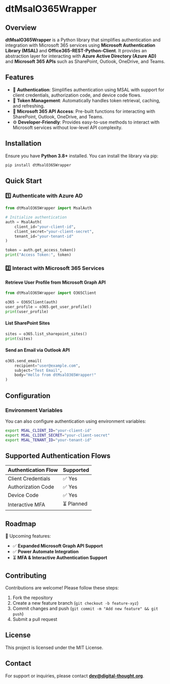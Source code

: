 # dtMsalO365Wrapper

## Overview
**dtMsalO365Wrapper** is a Python library that simplifies authentication and integration with Microsoft 365 services using **Microsoft Authentication Library (MSAL)** and **Office365-REST-Python-Client**. It provides an abstraction layer for interacting with **Azure Active Directory (Azure AD)** and **Microsoft 365 APIs** such as SharePoint, Outlook, OneDrive, and Teams.

## Features
- 🔐 **Authentication**: Simplifies authentication using MSAL with support for client credentials, authorization code, and device code flows.
- 🔄 **Token Management**: Automatically handles token retrieval, caching, and refreshing.
- 📂 **Microsoft 365 API Access**: Pre-built functions for interacting with SharePoint, Outlook, OneDrive, and Teams.
- ⚙️ **Developer-Friendly**: Provides easy-to-use methods to interact with Microsoft services without low-level API complexity.

## Installation

Ensure you have **Python 3.8+** installed. You can install the library via pip:

```sh
pip install dtMsalO365Wrapper
```

## Quick Start

### 1️⃣ **Authenticate with Azure AD**

```python
from dtMsalO365Wrapper import MsalAuth

# Initialize authentication
auth = MsalAuth(
    client_id="your-client-id",
    client_secret="your-client-secret",
    tenant_id="your-tenant-id"
)

token = auth.get_access_token()
print("Access Token:", token)
```

### 2️⃣ **Interact with Microsoft 365 Services**

#### Retrieve User Profile from Microsoft Graph API

```python
from dtMsalO365Wrapper import O365Client

o365 = O365Client(auth)
user_profile = o365.get_user_profile()
print(user_profile)
```

#### List SharePoint Sites

```python
sites = o365.list_sharepoint_sites()
print(sites)
```

#### Send an Email via Outlook API

```python
o365.send_email(
    recipient="user@example.com",
    subject="Test Email",
    body="Hello from dtMsalO365Wrapper!"
)
```

## Configuration
### Environment Variables
You can also configure authentication using environment variables:

```sh
export MSAL_CLIENT_ID="your-client-id"
export MSAL_CLIENT_SECRET="your-client-secret"
export MSAL_TENANT_ID="your-tenant-id"
```

## Supported Authentication Flows
| Authentication Flow  | Supported |
|----------------------|-----------|
| Client Credentials  | ✅ Yes |
| Authorization Code  | ✅ Yes |
| Device Code         | ✅ Yes |
| Interactive MFA     | ⏳ Planned |

## Roadmap
🚀 Upcoming features:
- ✅ **Expanded Microsoft Graph API Support**
- ✅ **Power Automate Integration**
- ⏳ **MFA & Interactive Authentication Support**

## Contributing
Contributions are welcome! Please follow these steps:
1. Fork the repository
2. Create a new feature branch (`git checkout -b feature-xyz`)
3. Commit changes and push (`git commit -m "Add new feature" && git push`)
4. Submit a pull request

## License
This project is licensed under the MIT License.

## Contact
For support or inquiries, please contact **dev@digital-thought.org**.
